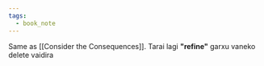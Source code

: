 ```yaml
---
tags:
  - book_note
---
```


Same as [[Consider the Consequences]]. Tarai lagi **"refine"** garxu vaneko delete vaidira